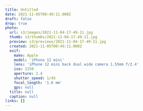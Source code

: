 ```yaml
---
title: Untitled
date: 2021-11-05T00:49:11.000Z
draft: false
drop: true
photo:
  url: s3/images/2021-11-04-17-49-11.jpg
  thumb: s3/thumbs/2021-11-04-17-49-11.jpg
  preview: s3/previews/2021-11-04-17-49-11.jpg
  created: 2021-11-05T00:49:11.000Z
  exif:
    make: Apple
    model: 'iPhone 12 mini'
    lens: 'iPhone 12 mini back dual wide camera 1.55mm f/2.4'
    iso: 1250
    aperture: 2.4
    shutter_speed: 1/45
    focal_length: '1.6 mm'
    gps: null
  title: null
  caption: null
links: []
---
```

